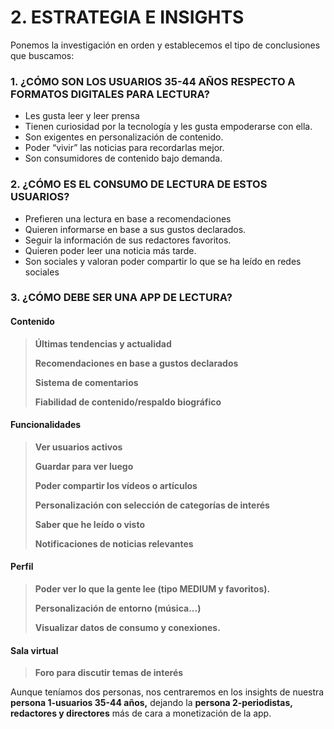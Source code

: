 # 2. ESTRATEGIA E INSIGHTS

Ponemos la investigación en orden y establecemos el tipo de conclusiones que buscamos:

### 1. ¿CÓMO SON LOS USUARIOS 35-44 AÑOS RESPECTO A FORMATOS DIGITALES PARA LECTURA?

* Les gusta leer y leer prensa
* Tienen curiosidad por la tecnología y les gusta empoderarse con ella.
* Son exigentes en personalización de contenido.
* Poder “vivir” las noticias para recordarlas mejor.
* Son consumidores de contenido bajo demanda.

### 2. ¿CÓMO ES EL CONSUMO DE LECTURA DE ESTOS USUARIOS?

* Prefieren una lectura en base a recomendaciones
* Quieren informarse en base a sus gustos declarados.
* Seguir la información de sus redactores favoritos.
* Quieren poder leer una noticia más tarde.
* Son sociales y valoran poder compartir lo que se ha leído en redes sociales

### 3. ¿CÓMO DEBE SER UNA APP DE LECTURA?

#### **Contenido**

> **Últimas tendencias y actualidad**
>
> **Recomendaciones en base a gustos declarados**
>
> **Sistema de comentarios**
>
> **Fiabilidad de contenido/respaldo biográfico**

#### **Funcionalidades**

> **Ver usuarios activos**
>
> **Guardar para ver luego**
>
> **Poder compartir los vídeos o artículos**
>
> **Personalización con selección de categorías de interés**
>
> **Saber que he leído o visto**
>
> **Notificaciones de noticias relevantes**

#### **Perfil**

> **Poder ver lo que la gente lee \(tipo MEDIUM y favoritos\).**
>
> **Personalización de entorno \(música...\)**
>
> **Visualizar datos de consumo y conexiones.**

#### **Sala virtual**

> **Foro para discutir temas de interés**

Aunque teníamos dos personas, nos centraremos en los insights de nuestra **persona 1-usuarios  35-44 años,** dejando la **persona 2-periodistas, redactores y directores** más de cara a monetización de la app.

